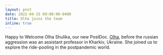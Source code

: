 ```yaml
---
layout: post
date: 2022-04-15 09:00:00-0400
title: Olha joins the team
inline: true
---
```


Happy to Welcome Olha Shulika, our new PostDoc. 
[Olha](https://rafalkucharskipk.github.io/research/olha_shulika/), before the russian aggression was an assistant professor in Kharkiv, Ukraine. She joined us to explore the ride-pooling in the postpandemic world.
